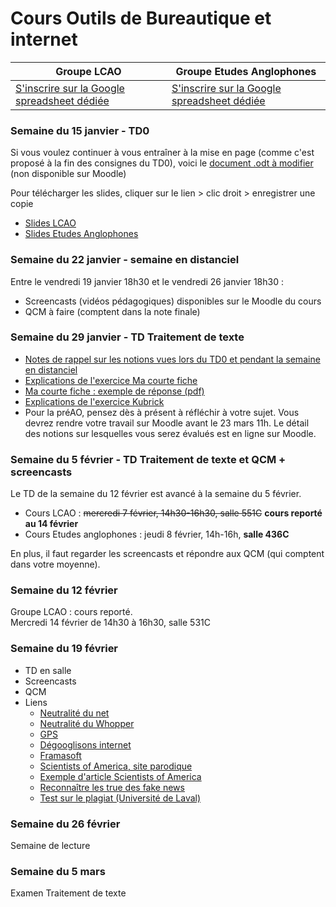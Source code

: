 # Cours Outils de Bureautique et internet 

Groupe LCAO | Groupe Etudes Anglophones  
------------ | -------------
[S'inscrire sur la Google spreadsheet dédiée](https://goo.gl/BiyVmh) | [S'inscrire sur la Google spreadsheet dédiée](https://goo.gl/h1SvhX)  

### Semaine du 15 janvier - TD0  
Si vous voulez continuer à vous entraîner à la mise en page (comme c'est proposé à la fin des consignes du TD0), voici le [document .odt à modifier](https://onedrive.live.com/embed?cid=1D5398B9BDC3F148&resid=1D5398B9BDC3F148%2155457&authkey=ACR9HKa-IAZfRYA&em=2) (non disponible sur Moodle)  

Pour télécharger les slides, cliquer sur le lien > clic droit > enregistrer une copie  
- [Slides LCAO](https://onedrive.live.com/embed?cid=1D5398B9BDC3F148&resid=1D5398B9BDC3F148%2155765&authkey=AHJPiZVjAaA80Es&em=2)  
- [Slides Etudes Anglophones](https://onedrive.live.com/embed?cid=1D5398B9BDC3F148&resid=1D5398B9BDC3F148%2155766&authkey=APPMDhbM8nokyNw&em=2)  

### Semaine du 22 janvier - semaine en distanciel  
Entre le vendredi 19 janvier 18h30 et le vendredi 26 janvier 18h30 :   
- Screencasts (vidéos pédagogiques) disponibles sur le Moodle du cours  
- QCM à faire (comptent dans la note finale)  

### Semaine du 29 janvier - TD Traitement de texte  
- [Notes de rappel sur les notions vues lors du TD0 et pendant la semaine en distanciel](https://goo.gl/Vje73U)
- [Explications de l'exercice Ma courte fiche](https://goo.gl/KqX1ao)
- [Ma courte fiche : exemple de réponse (pdf)](https://goo.gl/AjBrFE)
- [Explications de l'exercice Kubrick](https://goo.gl/RHvzJz)
- Pour la préAO, pensez dès à présent à réfléchir à votre sujet. Vous devrez rendre votre travail sur Moodle avant le 23 mars 11h. Le détail des notions sur lesquelles vous serez évalués est en ligne sur Moodle. 

### Semaine du 5 février - TD Traitement de texte et QCM + screencasts
Le TD de la semaine du 12 février est avancé à la semaine du 5 février. 

- Cours LCAO : ~~mercredi 7 février, 14h30-16h30, salle 551C~~ **cours reporté au 14 février**
- Cours Etudes anglophones : jeudi 8 février, 14h-16h, **salle 436C**

En plus, il faut regarder les screencasts et répondre aux QCM (qui comptent dans votre moyenne). 

### Semaine du 12 février  
Groupe LCAO : cours reporté.  
Mercredi 14 février de 14h30 à 16h30, salle 531C

### Semaine du 19 février

- TD en salle
- Screencasts
- QCM
- Liens 
    * [Neutralité du net](http://www.lemonde.fr/pixels/article/2017/12/14/les-etats-unis-abrogent-la-neutralite-du-net-un-principe-fondateur-d-internet_5229906_4408996.html)
    * [Neutralité du Whopper](https://www.presse-citron.net/whooper-comprendre-principe-de-neutralite-net/)
    * [GPS](https://www.numerama.com/tech/325146-comment-une-app-de-course-a-pied-pourrait-trahir-lemplacement-de-bases-militaires-secretes.html)
    * [Dégooglisons internet](https://degooglisons-internet.org/alternative)
    * [Framasoft](https://contributopia.org/fr/home/)
    * [Scientists of America, site parodique](http://www.scientistsofamerica.com/)
    * [Exemple d'article Scientists of America](http://www.scientistsofamerica.com/index.php?texte=107)
    * [Reconnaître les true des fake news](https://twitter.com/brutofficiel/status/962606144756711424)
    * [Test sur le plagiat (Université de Laval)](http://www.fsa.ulaval.ca/html/asp/plagiat/)
    

### Semaine du 26 février
Semaine de lecture

### Semaine du 5 mars
Examen Traitement de texte
